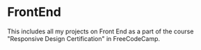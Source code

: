 # FrontEnd

This includes all my projects on Front End as a part of the course "Responsive Design Certification" in FreeCodeCamp. 

